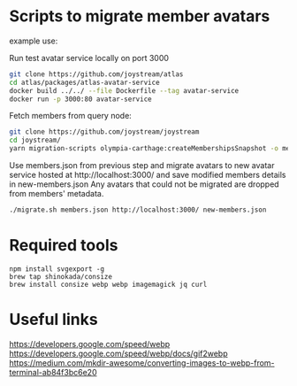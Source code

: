 # Scripts to migrate member avatars

example use:

Run test avatar service locally on port 3000
```sh
git clone https://github.com/joystream/atlas
cd atlas/packages/atlas-avatar-service
docker build ../../ --file Dockerfile --tag avatar-service
docker run -p 3000:80 avatar-service
```

Fetch members from query node:
```sh
git clone https://github.com/joystream/joystream
cd joystream/
yarn migration-scripts olympia-carthage:createMembershipsSnapshot -o members.json --queryNodeUri https://query.joystream.org/graphql
```

Use members.json from previous step and migrate avatars to new avatar service
hosted at http://localhost:3000/ and save modified members details in new-members.json
Any avatars that could not be migrated are dropped from members' metadata.
```sh
./migrate.sh members.json http://localhost:3000/ new-members.json
```

# Required tools

```
npm install svgexport -g
brew tap shinokada/consize
brew install consize webp webp imagemagick jq curl
```

# Useful links

https://developers.google.com/speed/webp
https://developers.google.com/speed/webp/docs/gif2webp
https://medium.com/mkdir-awesome/converting-images-to-webp-from-terminal-ab84f3bc6e20
